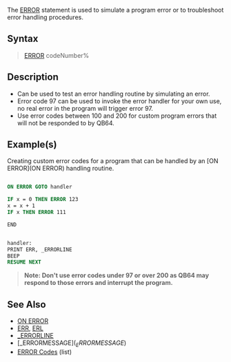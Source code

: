 The [ERROR](ERROR) statement is used to simulate a program error or to troubleshoot error handling procedures.

## Syntax

> [ERROR](ERROR) codeNumber%

## Description

* Can be used to test an error handling routine by simulating an error. 
* Error code 97 can be used to invoke the error handler for your own use, no real error in the program will trigger error 97.
* Use error codes between 100 and 200 for custom program errors that will not be responded to by QB64. 

## Example(s)

Creating custom error codes for a program that can be handled by an [ON ERROR](ON ERROR) handling routine.

```vb

ON ERROR GOTO handler

IF x = 0 THEN ERROR 123
x = x + 1
IF x THEN ERROR 111

END


handler:
PRINT ERR, _ERRORLINE
BEEP
RESUME NEXT 

```

> **Note: Don't use error codes under 97 or over 200 as QB64 may respond to those errors and interrupt the program.**

## See Also

* [ON ERROR](ON-ERROR) 
* [ERR](ERR), [ERL](ERL)
* [_ERRORLINE](_ERRORLINE) 
* [_ERRORMESSAGE$](_ERRORMESSAGE$)
* [ERROR Codes](ERROR-Codes) (list)
